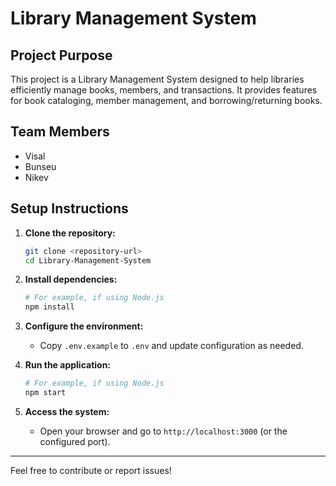 # Library Management System

## Project Purpose

This project is a Library Management System designed to help libraries efficiently manage books, members, and transactions. It provides features for book cataloging, member management, and borrowing/returning books.

## Team Members

- Visal
- Bunseu
- Nikev

## Setup Instructions

1. **Clone the repository:**
    ```bash
    git clone <repository-url>
    cd Library-Management-System
    ```

2. **Install dependencies:**
    ```bash
    # For example, if using Node.js
    npm install
    ```

3. **Configure the environment:**
    - Copy `.env.example` to `.env` and update configuration as needed.

4. **Run the application:**
    ```bash
    # For example, if using Node.js
    npm start
    ```

5. **Access the system:**
    - Open your browser and go to `http://localhost:3000` (or the configured port).

---

Feel free to contribute or report issues!
